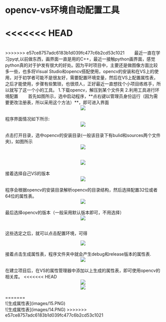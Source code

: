 # opencv-vs环境自动配置工具
<<<<<<< HEAD
=======
<br/>
>>>>>>> e57ce8757adc6183b1d039fc477c6b2cd53c1021
&emsp;&emsp;最近一直在学习pyqt,以前做东西，画界面一直是用的C++，最近一接触python画界面，感觉python真的对于护发有很大的好处。因为平时项目中，主要还是做图像方面比较多一些，也多将Visual Studio和opencv搭配使用，opencv的安装和在VS上的使用，对于初学者可能不是很友好，需要配置环境变量，然后在VS上配置属性表，之后才能使用，步骤有些繁琐，也很烦人，正好最近一直想找个小项目练练手，所以就写了这一个小的工具。
1.下载opencv，解压到某个文件夹
2.利用工具进行环境配置
&emsp;&emsp;首先如图所示，选中启动程序，**点右键以管理员身份运行（因为需要更改注册表，所以采用这个方法）**，即可进入界面
<br>
<div align=center><img src="images/1.PNG" /></div>
<br>
程序界面情况如下所示:
<br>
<div align=center><img src="images/2.PNG" /></div>
<br>
点击打开目录，选中opencv的安装目录(一般该目录下有bulid和sources两个文件夹)，如图所示
<br>
<div align=center><img src="images/3.PNG" /></div>
<br>
<br>
<div align=center><img src="images/4.PNG" /></div>
<br>
接着选择自己VS的版本
<br>
<div align=center><img src="images/11.PNG" /></div>
<br>
程序会根据opencv的安装目录解析opencv的目录结构，然后选择配置32位或者64位的属性表。
<br>
<div align=center><img src="images/12.PNG" /></div>
<br>
最后选择opencv的版本（一般采用默认版本即可，不用选择）
<br>
<div align=center><img src="images/13.PNG" /></div>
<br>

这些选定之后，就可以点击配置环境，可得
<br>
<div align=center><img src="images/6.PNG" /></div>
<br>
接着点击生成属性表，程序文件夹中就会产生debug和release版本的属性表.
<br>
<div align=center><img src="images/7.PNG" /></div>
<br>
在建立项目后，在VS的属性管理器中添加以上生成的属性表，即可使用opencv的相关库。
<<<<<<< HEAD
<br>
<div align=center><img src="images/15.PNG" /></div>
<div align=center><img src="images/14.PNG" /></div>
<br>
=======
<br/>![生成属性表](images/15.PNG)
<br/>
![生成属性表](images/14.PNG)
>>>>>>> e57ce8757adc6183b1d039fc477c6b2cd53c1021
